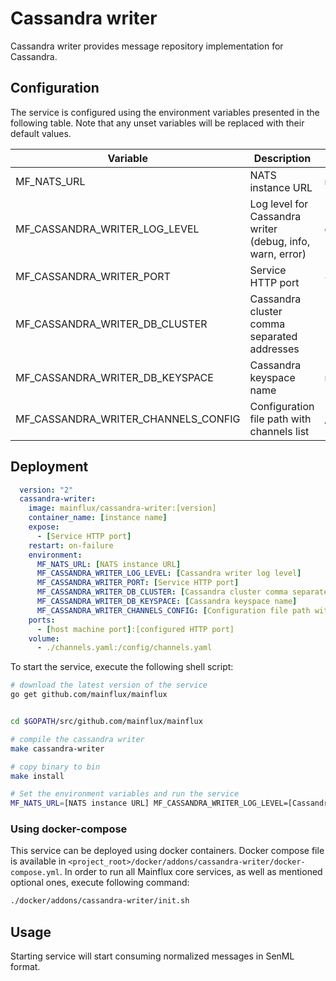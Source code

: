 # Cassandra writer

Cassandra writer provides message repository implementation for Cassandra.

## Configuration

The service is configured using the environment variables presented in the
following table. Note that any unset variables will be replaced with their
default values.

| Variable                            | Description                                                | Default               |
|-------------------------------------|------------------------------------------------------------|-----------------------|
| MF_NATS_URL                         | NATS instance URL                                          | nats://localhost:4222 |
| MF_CASSANDRA_WRITER_LOG_LEVEL       | Log level for Cassandra writer (debug, info, warn, error)  | error                 |
| MF_CASSANDRA_WRITER_PORT            | Service HTTP port                                          | 8180                  |
| MF_CASSANDRA_WRITER_DB_CLUSTER      | Cassandra cluster comma separated addresses                | 127.0.0.1             |
| MF_CASSANDRA_WRITER_DB_KEYSPACE     | Cassandra keyspace name                                    | mainflux              |
| MF_CASSANDRA_WRITER_CHANNELS_CONFIG | Configuration file path with channels list                 | /config/channels.yaml |
## Deployment

```yaml
  version: "2"
  cassandra-writer:
    image: mainflux/cassandra-writer:[version]
    container_name: [instance name]
    expose:
      - [Service HTTP port]
    restart: on-failure
    environment:
      MF_NATS_URL: [NATS instance URL]
      MF_CASSANDRA_WRITER_LOG_LEVEL: [Cassandra writer log level]
      MF_CASSANDRA_WRITER_PORT: [Service HTTP port]
      MF_CASSANDRA_WRITER_DB_CLUSTER: [Cassandra cluster comma separated addresses]
      MF_CASSANDRA_WRITER_DB_KEYSPACE: [Cassandra keyspace name]
      MF_CASSANDRA_WRITER_CHANNELS_CONFIG: [Configuration file path with channels list]
    ports:
      - [host machine port]:[configured HTTP port]
    volume:
      - ./channels.yaml:/config/channels.yaml
```

To start the service, execute the following shell script:

```bash
# download the latest version of the service
go get github.com/mainflux/mainflux


cd $GOPATH/src/github.com/mainflux/mainflux

# compile the cassandra writer
make cassandra-writer

# copy binary to bin
make install

# Set the environment variables and run the service
MF_NATS_URL=[NATS instance URL] MF_CASSANDRA_WRITER_LOG_LEVEL=[Cassandra writer log level] MF_CASSANDRA_WRITER_PORT=[Service HTTP port] MF_CASSANDRA_WRITER_DB_CLUSTER=[Cassandra cluster comma separated addresses] MF_CASSANDRA_WRITER_DB_KEYSPACE=[Cassandra keyspace name] MF_CASSANDRA_WRITER_CHANNELS_CONFIG=[Configuration file path with channels list] $GOBIN/mainflux-cassandra-writer

```

### Using docker-compose

This service can be deployed using docker containers. Docker compose file is
available in `<project_root>/docker/addons/cassandra-writer/docker-compose.yml`.
In order to run all Mainflux core services, as well as mentioned optional ones,
execute following command:

```bash
./docker/addons/cassandra-writer/init.sh
```

## Usage

Starting service will start consuming normalized messages in SenML format.

[doc]: http://mainflux.readthedocs.io
